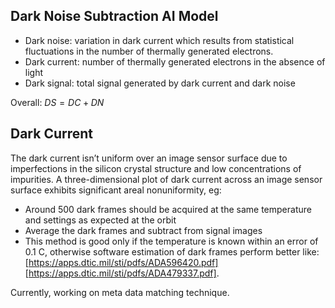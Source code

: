 ## Dark Noise Subtraction AI Model

- Dark noise: variation in dark current which results from statistical fluctuations in the number of thermally generated electrons. 
- Dark current: number of thermally generated electrons in the absence of light
- Dark signal: total signal generated by dark current and dark noise

Overall: $DS=DC+DN$

## Dark Current
The dark current isn’t uniform over an image sensor surface due to imperfections in the silicon crystal structure and low concentrations of impurities. 
A three-dimensional plot of dark current across an image sensor surface exhibits significant areal nonuniformity, eg:


- Around 500 dark frames should be acquired at the same temperature and settings as expected at the orbit
- Average the dark frames and subtract from signal images
- This method is good only if the temperature is known within an error of 0.1 C, otherwise software estimation of dark frames perform better like: [https://apps.dtic.mil/sti/pdfs/ADA596420.pdf] [https://apps.dtic.mil/sti/pdfs/ADA479337.pdf].

Currently, working on meta data matching technique. 
